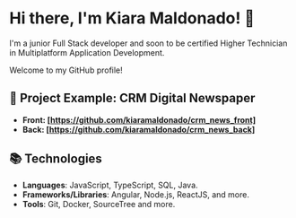 # Hi there, I'm Kiara Maldonado! 👋

I'm a junior Full Stack developer and soon to be certified Higher Technician in Multiplatform Application Development. 

Welcome to my GitHub profile! 

## 🚀 Project Example: CRM Digital Newspaper
- **Front: [https://github.com/kiaramaldonado/crm_news_front]**
- **Back: [https://github.com/kiaramaldonado/crm_news_back]**

## 📚 Technologies
- **Languages**: JavaScript, TypeScript, SQL, Java.
- **Frameworks/Libraries**: Angular, Node.js, ReactJS, and more.
- **Tools**: Git, Docker, SourceTree and more.
